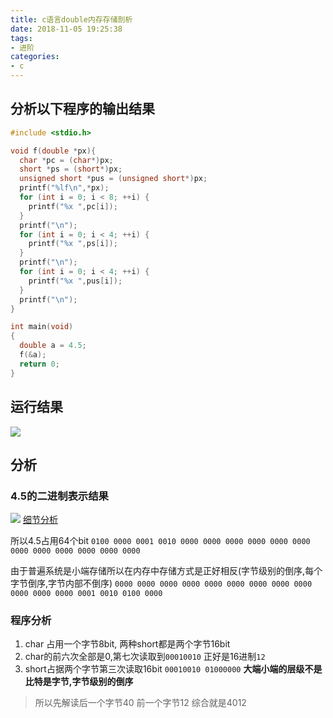 ```yaml
---
title: c语言double内存存储剖析
date: 2018-11-05 19:25:38
tags:
- 进阶
categories:
- c
---
```

## 分析以下程序的输出结果

```c
#include <stdio.h>

void f(double *px){
  char *pc = (char*)px;
  short *ps = (short*)px;
  unsigned short *pus = (unsigned short*)px;
  printf("%lf\n",*px);
  for (int i = 0; i < 8; ++i) {
    printf("%x ",pc[i]);
  }
  printf("\n");
  for (int i = 0; i < 4; ++i) {
    printf("%x ",ps[i]);
  }
  printf("\n");
  for (int i = 0; i < 4; ++i) {
    printf("%x ",pus[i]);
  }
  printf("\n");
}

int main(void)
{
  double a = 4.5;
  f(&a);
  return 0;
}
```

## 运行结果
![](http://evolution404.gitee.io/markdownimg/006tNbRwly1fwxeu38qywj30bw03u3yb.jpg)

## 分析

### 4.5的二进制表示结果
![](http://evolution404.gitee.io/markdownimg/006tNbRwly1fwxeuwehvsj30xs0ceq3n.jpg)
[细节分析](http://www.cnblogs.com/bingdaocaihong/p/6993028.html)

所以4.5占用64个bit 
`0100 0000 0001 0010 0000 0000 0000 0000 0000 0000 0000 0000 0000 0000 0000 0000`

由于普遍系统是小端存储所以在内存中存储方式是正好相反(字节级别的倒序,每个字节倒序,字节内部不倒序)
`0000 0000 0000 0000 0000 0000 0000 0000 0000 0000 0000 0000 0001 0010 0100 0000`

### 程序分析
1. char 占用一个字节8bit, 两种short都是两个字节16bit
2. char的前六次全部是0,第七次读取到`00010010` 正好是16进制`12`
3. short占据两个字节第三次读取16bit `00010010 01000000` **大端小端的层级不是比特是字节,字节级别的倒序**
  >所以先解读后一个字节40 前一个字节12 综合就是4012
